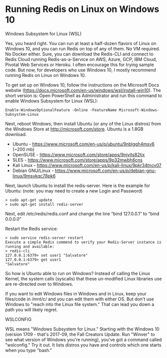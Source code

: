 # Running Redis on Linux on Windows 10 

Windows Subsystem for Linux (WSL)

Yes, you heard right. You can run at least a half-dozen flavors of Linux on Windows 10, and you can run Redis on top of any of them. No VM required. No Docker either.  Sure, you can download the Redis-CLI and connect to Redis Cloud running Redis-as-a-Service on AWS, Azure, GCP, IBM Cloud, Pivotal Web Services or Heroku. I often encourage this for trying sample code. But now, for developers who use Windows 10, I mostly recommend running Redis on Linux on Windows 10. 

To get set up on Windows 10, follow the instructions on the Microsoft Docs webstie (https://docs.microsoft.com/en-us/windows/wsl/install-win10). The short version is: Open PowerShell as Administrator and run this command to enable Windows Subsystem for Linux (WSL): 
```
Enable-WindowsOptionalFeature -Online -FeatureName Microsoft-Windows-Subsystem-Linux
```
Next, reboot Windows, then install Ubuntu (or any of the Linux distros) from the Windows Store at http://microsoft.com/store. Ubuntu is a 1.8GB download.
- Ubuntu - https://www.microsoft.com/en-us/p/ubuntu/9nblggh4msv6 (~200 mb)
- OpenSUSE - https://www.microsoft.com/store/apps/9njvjts82tjx
- SLES - https://www.microsoft.com/store/apps/9p32mwbh6cns
- Kali Linux - https://www.microsoft.com/en-us/p/kali-linux/9pkr34tncv07
- Debian GNU/Linux - https://www.microsoft.com/en-us/p/debian-gnu-linux/9msvkqc78pk6

Next, launch Ubuntu to install the redis-server. Here is the example for Ubuntu: (note: you may need to create a new Login and Password)
```
> sudo apt-get update
> sudo apt-get install redis-server
```
Next, edit /etc/redis/redis.conf and change the line “bind 127.0.0.1” to “bind 0.0.0.0”

Restart the Redis service:
```
> sudo service redis-server restart
Execute a simple Redis commend to verify your Redis-Server instance is running and available: 
> redis-cli 
127.0.0.1:6379> set user1 "Salvatore"
127.0.0.1:6379> get user1
"Salvatore"
```
So how is Ubuntu able to run on Windows?  Instead of calling the Linux Kernel, the system calls (syscalls) that these un-modified Linux libraries use are re-directed over to Windows. 

If you want to edit Windows files in Windows and in Linux,  keep your files/code in /mnt/c/ and you can edit them with either OS. But don't use Windows to "reach into the Linux file system." That can lead you down a path you will likely regret. 

WSLCONFIG

WSL means "Windows Subsystem for Linux." Starting with the Windows 10 (version 1709 - that's 2017-09, the Fall Creators Update. Run "Winver" to see what version of Windows you're running), you've got a command called "wslconfig." Try it out. It lists distros you have and controls which one starts when you type "bash."


